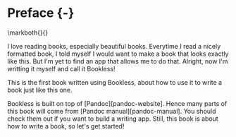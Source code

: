 # Preface {-}
\markboth{}{}


I love reading books, especially beautiful books. Everytime I read a nicely formatted book, I told myself I would want to make a book that looks exactly like this. But I'm yet to find an app that allows me to do that. Alright, now I'm writting it myself and call it Bookless!

This is the first book written using Bookless, about how to use it to write a book just like this one.

Bookless is built on top of [Pandoc][pandoc-website]. Hence many parts of this book will come from [Pandoc manual][pandoc-manual]. You should check them out if you want to build a writing app. Still, this book is about how to write a book, so let's get started!